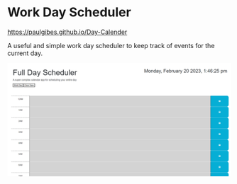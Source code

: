 # Work Day Scheduler

https://paulgibes.github.io/Day-Calender

A useful and simple work day scheduler to keep track of events for the current day.

![Screenshot](/Assets/images/screenshot.PNG)

